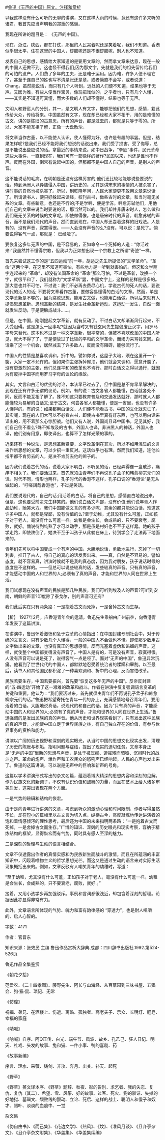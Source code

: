 #[鲁迅《无声的中国》原文、注释和赏析](https://www.vrrw.net/wx/9586.html)

以我这样没有什么可听的无聊的讲演，又在这样大雨的时候，竟还有这许多来听的诸君，我首先应当声明我的郑重的感谢。

我现在所讲的题目是： 《无声的中国》。

现在，浙江，陕西，都在打仗，那里的人民哭着呢还是笑着呢，我们不知道。香港似乎很太平，住在这里的中国人，舒服呢还是不很舒服呢，别人也不知道。

发表自己的思想，感情给大家知道的是要用文章的，然而拿文章来达意，现在一般的中国人还做不到。这也怪不得我们;因为那文字，先就是我们的祖先留传给我们的可怕的遗产。人们费了多年的工夫，还是难于运用。因为难，许多人便不理它了，甚至于连自己的姓也写不清是张还是章，或者简直不会写，或者说道：Chang。虽然能说话，而只有几个人听到，远处的人们便不知道，结果也等于无声。又因为难，有些人便当作宝贝，像玩把戏似的，之乎者也，只有几个人懂，——其实是不知道可真懂，而大多数的人们却不懂得，结果也等于无声。

文明人和野蛮人的分别，其一，是文明人有文字，能够把他们的思想，感情，籍此传给大众，传给将来。中国虽然有文字，现在却已经和大家不相干，用的是难懂的古文，讲的是陈旧的古意思，所有的声音，都是过去的，都就是只等于零的。所以，大家不能互相了解，正像一大盘散沙。

将文章当作古董，以不能使人认识，使人懂得为好，也许是有趣的事罢。但是，结果怎样呢?是我们已经不能将我们想说的话说出来。我们受了损害，受了侮辱，总是不能说出些应说的话。拿最近的事情来说，如中日战争，“拳匪”事件，民元革命这些大事件，一直到现在，我们可有一部像样的著作?民国以来，也还是谁也不作声。反而在外国，倒常有说起中国的，但那都不是中国人自己的声音，是别人的声音。

这不能说话的毛病，在明朝是还没有这样厉害的;他们还比较地能够说些要说的话。待到满洲人以异族侵入中国，讲历史的，尤其是讲宋末的事情的人被杀害了，讲时事的自然也被杀害了。所以，到乾隆年间，人民大家便更不敢用文章来说话了。所谓读书人，便只好躲起来读经，校刊古书，做些古时的文章，和当时毫无关系的文章。有些新意，也还是不行的;不是学韩，便是学苏。韩愈苏轼他们，用他们自己的文章来说当时要说的话，那当然可以的。我们却并非唐宋时人，怎么做和我们毫无关系的时候的文章呢。即使做得像，也是唐宋时代的声音，韩愈苏轼的声音，而不是我们现代的声音。然而直到现在，中国人却还耍着这样的旧戏法。人是有的，没有声音，寂寞得很。——人会没有声音的么?没有，可以说：是死了。倘要说得客气一点，那就是： 已经哑了。

要恢复这多年无声的中国，是不容易的，正如命令一个死掉的人道：“你活过来!”我虽然并不懂得宗教，但我以为正如想出现一个宗教上之所谓“奇迹”一样。

首先来尝试这工作的是“五四运动”前一年，胡适之先生所提倡的“文学革命”。“革命”这两个字，在这里不知道可害怕，有些地方是一听到就害怕的。但这和文学两字连起来的 “革命”，却没有法国革命的 “革命”那么可怕，不过是革新，改换一个字，就很平和了，我们就称为“文学革新”罢，中国文字上，这样的花样是很多的。那大意也并不可怕，不过说：我们不必再去费尽心机，学说古代的死人的话，要说现代的活人的话; 不要将文章看作古董，要做容易懂得的白话的文章。然而，单是文学革新是不够的，因为腐败思想，能用古文做，也能用白话做。所以后来就有人提倡思想革新。思想革新的结果，是发生社会革新运动。这运动一发生，自然一面就发生反动，于是便酿成战斗……。

但是，在中国，刚刚提起文学革新，就有反动了。不过白话文却渐渐风行起来，不大受阻碍。这是怎么一回事呢?就因为当时又有钱玄同先生提倡废止汉字，用罗马字母来替代。这本也不过是一种文字革新，很平常的，但被不喜欢改革的中国人听见，就大不得了了，于是便放过了比较的平和的文学革命，而竭力来骂钱玄同。白话乘了这一个机会，居然减去了许多敌人，反而没有阻碍，能够流行了。

中国人的性情是总喜欢调和，折中的。譬如你说，这屋子太暗，须在这里开一个窗，大家一定不允许的。但如果你主张拆掉屋顶，他们就会来调和，愿意开窗了。没有更激烈的主张，他们总连平和的改革也不肯行。那时白话文之得以通行，就因为有废掉中国字而用罗马字母的议论的缘故。

其实，文言和白活的优劣的讨论，本该早已过去了，但中国是总不肯早早解决的，到现在还有许多无谓的议论。例如，有的说：古文各省人都能懂，白话就各处不同，反而不能互相了解了。殊不知这只要教育普及和交通发达就好，那时就人人都能懂较为易解的白话文;至于古文，何尝各省人都能懂，便是一省里，也没有许多人懂得的。有的说：如果都用白话文，人们便不能看古书，中国的文化就灭亡了。其实呢，现在的人们大可以不必看古书，即使古书里真有好东西，也可以用白话来译出的，用不着那么心惊胆战。他们又有人说，外国尚且译中国书，足见其好，我们自己倒不看么?殊不知埃及的古书，外国人也译，非洲黑人的神话，外国人也译，他们别有用意，即使译出，也算不了怎样光荣的事的。

近来还有一种说法，是思想革新紧要，文字改革倒在其次，所以不如用浅显的文言来作新思想的文章，可以少招一重反对。这话似乎也有理。然而我们知道，连他长指甲都不肯剪去的人，是决不肯剪去他的辫子的。

因为我们说着古代的话，说着大家不明白，不听见的话，已经弄得像一盘散沙，痛痒不相关了。我们要活过来，首先就须由青年们不再说孔子孟子和韩愈柳宗元们的话。时代不同，情形也两样，孔子时代的香港不这样，孔子口调的“香港论”是无从做起的，“吁嗟阔哉香港也”，不过是笑话。

我们要说现代的，自己的话;用活着的白话，将自己的思想，感情直白地说出来。但是，这也要受前辈先生非笑的。他们说白话文卑鄙，没有价值;他们说年青人作品幼稚，贻笑大方。我们中国能做文言的有多少呢，其余的都只能说白话，难道这许多中国人，就都是卑鄙，没有价值的么?至于幼稚，尤其没有什么可羞，正如孩子对于老人，毫没有什么可羞一样。幼稚是会生长，会成熟的，只不要衰老，腐败，就好。倘说待到纯熟了才可以动手，那是虽是村妇也不至于这样蠢。她的孩子学走路，即使跌倒了，她决不至于叫孩子从此躺在床上，待到学会了走法再下地面来的。

青年们先可以将中国变成一个有声的中国。大胆地说话，勇敢地进行，忘掉了一切利害，推开了古人，将自己的真心的话发表出来。——真，自然是不容易的。譬如态度，就不容易真，讲演时候就不是我的真态度，因为我对朋友，孩子说话时候的态度是不这样的。——但总可以说些较真的话，发些较真的声音。只有真的声音，才能感动中国的人和世界的人;必须有了真的声音，才能和世界的人同在世界上生活。

我们试想现在没有声音的民族是那几种民族。我们可听到埃及人的声音?可听到安南，朝鲜的声音?印度除了泰戈尔，别的声音可还有?

我们此后实在只有两条路：一是抱着古文而死掉，一是舍掉古文而生存。



【析】 1927年2月，应香港青年会的邀请，鲁迅先生乘船由广州前往，向香港青年发表了这篇讲演。

在讲演中，鲁迅怀着激愤和急于变革的心情指出：在中国封建专制社会中，对于传统的文言文，只有少数几个人懂得，一般的中国人不会做也不懂。即使那少数用古文字做出来的文章，也没有真正的思想感情，反而充塞着虚伪和谄媚的声音。这样，就使整个中国都变得没有声音了。中国人是有的，可是没有声音，寂寞得很。人没有声音可以说是死了，说得客气一点是哑了。面对“无声的中国”，鲁迅异常沉痛。他看到了世世代代的中国人，都默默地忍受着统治者的蹂躏和宰割。以至最后，读书人和其他国民都积淀了一种喜欢调和、折中的心理，反而害怕改革。

民族若要生存，中国若要振兴，首先要“恢复这多年无声的中国”。反帝反封建的“五·四运动”开始了这一艰难的改革和战斗。作者在讲演中反复强调语言变革的关键和重要。他认为：“我们要活过来，首先就须由青年们不再说孔子孟子和韩愈柳宗元们的话。”鲁迅把希望寄托在青年一代的身上，充满感情地号召青年们，要用活着的白话。大胆地说真话，说现代的和自己的话。因为“只有真的声音，才能感动中国的人和世界的人;必须有了真的声音，才能和世界的人同在世界上生活。”鲁迅强调的是发出民族的真的声音。他从历史和世界现实看到了，只有发出这种民族的真的声音，才能使中国立足于世界民族之林，有自己独立存在的价值，有参与世界事务的资格和能力。

讲演以广阔的历史视野和深刻的现实眼光，从当时中国的思想文化现实出发，清理了历史的陈账与积垢，指明问题与症结，提出了现实的迫切任务。文章本身正是“无声的中国”里新的思想与声音，是处于被压抑、遭摧残而暗哑、沉闷时代的战斗之声。革命的炮声、爆炸声和工农民众的怒吼声已经响起。人民的心声也发出来了。鲁迅的这篇讲演，可以说是无声中的巨响和新声的号角。

这篇以学术讲演形式写出的杂文名篇，蕴涵着博大精深的思想内容和深刻的见解。作为民族文化的新调子，不仅有认识价值和鼓舞的力量，而且在艺术上给人诸多审美启发，这突出表现在两个方面。

一是气势的磅礴和结构的恢宏。

由于是向青年进行讲演的文章，考虑到听众的激动心理和时间限制，作者写得虽然不长，却在短小的篇幅里以古文言为切入点，纵横古今，高度凝炼地传达讲演者的饱和着情感倾泻的理性思考，最后还为中国的未来指明两条路：“一是抱着古文而死掉，一是舍掉古文而生存。”广博的知识、深刻的历史眼光和现实考察，容纳于精炼结构的框架，显得恢宏而有气势，同时具有感人至深的魅力。

二是深刻的哲理与生动的语言相结合。

文章不仅透露出作者的真情实感和为民族新生而战斗的激情，而且在所蕴涵的丰富知识中，闪现着唯物主义的哲学思想光芒。而这又是通过生动的语言来对实际生活现象概括出来的。例如，文章反驳有人嘲笑青年的幼稚时，写道：

“至于幼稚，尤其没有什么可羞，正如孩子对于老人，毫没有什么可羞一样。幼稚是会生长，会成熟的，只不要衰老，腐败，就好 。”

接着，又用小孩学步再加强驳斥。事例和言词都很浅近，却包含着深刻的哲理。论据因此亦显得非常有力。

此外，文章语言所体现的气势、魄力和富有韵律感的 “穿透力”，也是耐人咀嚼的、启人心智的。

字数：4171

作者：官晋东

知识来源：张效民 主编.鲁迅作品赏析大辞典.成都：四川辞书出版社.1992.第524-526页.

鲁迅作品全集鉴赏

《朝花夕拾》

范爱农、《二十四孝图》、藤野先生、阿长与山海经、从百草园到三味书屋、五猖会、狗·猫·鼠、琐记、无常

《仿徨》

祝福、弟兄、在酒楼上、伤逝、离婚、孤独者、高老夫子、示众、长明灯、肥皂、幸福的家庭

《呐喊》

《呐喊》自序、阿Q正传、白光、端午节、风波、故乡、孔乙己、狂人日记、明天、社戏、头发的故事、兔和猫、一件小事、鸭的喜剧、药

《故事新编》

序言、理水、采薇、铸剑、非攻、奔月、出关、补天、起死

《野草》

《野草》英文译本序、《野草》题辞、秋夜、影的告别、求乞者、我的失恋、复仇、复仇〔其二〕、希望、雪、风筝、好的故事、过客、死火、狗的驳诘、失掉的好地狱、墓碣文、颓败线的颤动、立论、死后、这样的战士、聪明人和傻子和奴才、腊叶、淡淡的血痕中、一觉

杂文集

《伪自由书》、《而己集》、《花边文学》、《热风》、《坟》、《准风月谈》、《且介亭杂文》、《且介亭杂文附集》、《华盖集》、《华盖集续编》

